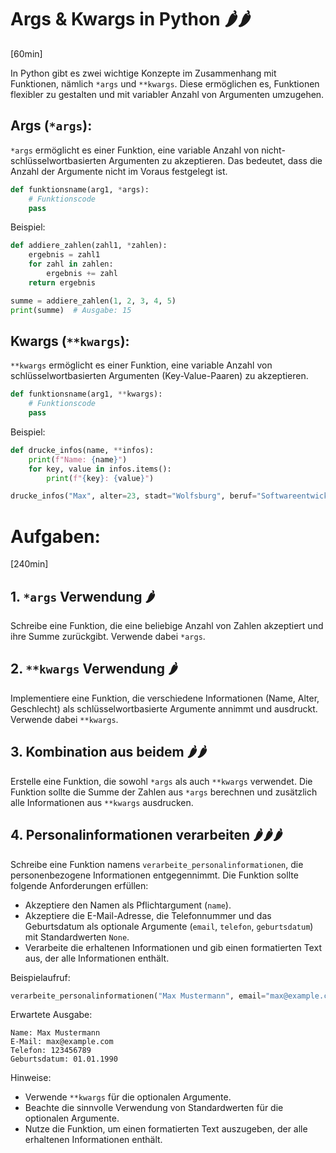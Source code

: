 # Args & Kwargs in Python 🌶️️🌶️️
[60min]

In Python gibt es zwei wichtige Konzepte im Zusammenhang mit Funktionen, nämlich `*args` und `**kwargs`. Diese ermöglichen es, Funktionen flexibler zu gestalten und mit variabler Anzahl von Argumenten umzugehen.

## Args (`*args`):

`*args` ermöglicht es einer Funktion, eine variable Anzahl von nicht-schlüsselwortbasierten Argumenten zu akzeptieren. Das bedeutet, dass die Anzahl der Argumente nicht im Voraus festgelegt ist.

```python
def funktionsname(arg1, *args):
    # Funktionscode
    pass
```

Beispiel:

```python
def addiere_zahlen(zahl1, *zahlen):
    ergebnis = zahl1
    for zahl in zahlen:
        ergebnis += zahl
    return ergebnis

summe = addiere_zahlen(1, 2, 3, 4, 5)
print(summe)  # Ausgabe: 15
```

## Kwargs (`**kwargs`):

`**kwargs` ermöglicht es einer Funktion, eine variable Anzahl von schlüsselwortbasierten Argumenten (Key-Value-Paaren) zu akzeptieren.

```python
def funktionsname(arg1, **kwargs):
    # Funktionscode
    pass
```

Beispiel:

```python
def drucke_infos(name, **infos):
    print(f"Name: {name}")
    for key, value in infos.items():
        print(f"{key}: {value}")

drucke_infos("Max", alter=23, stadt="Wolfsburg", beruf="Softwareentwickler")
```

# Aufgaben:
[240min]

## 1. `*args` Verwendung 🌶️️

Schreibe eine Funktion, die eine beliebige Anzahl von Zahlen akzeptiert und ihre Summe zurückgibt. Verwende dabei `*args`.

## 2. `**kwargs` Verwendung 🌶️️

Implementiere eine Funktion, die verschiedene Informationen (Name, Alter, Geschlecht) als schlüsselwortbasierte Argumente annimmt und ausdruckt. Verwende dabei `**kwargs`.

## 3. Kombination aus beidem 🌶️️🌶️️

Erstelle eine Funktion, die sowohl `*args` als auch `**kwargs` verwendet. Die Funktion sollte die Summe der Zahlen aus `*args` berechnen und zusätzlich alle Informationen aus `**kwargs` ausdrucken.

## 4. Personalinformationen verarbeiten 🌶️️🌶️️🌶️️

Schreibe eine Funktion namens `verarbeite_personalinformationen`, die personenbezogene Informationen entgegennimmt. Die Funktion sollte folgende Anforderungen erfüllen:

- Akzeptiere den Namen als Pflichtargument (`name`).
- Akzeptiere die E-Mail-Adresse, die Telefonnummer und das Geburtsdatum als optionale Argumente (`email`, `telefon`, `geburtsdatum`) mit Standardwerten `None`.
- Verarbeite die erhaltenen Informationen und gib einen formatierten Text aus, der alle Informationen enthält.

Beispielaufruf:

```python
verarbeite_personalinformationen("Max Mustermann", email="max@example.com", telefon="123456789", geburtsdatum="01.01.1990")
```

Erwartete Ausgabe:

```
Name: Max Mustermann
E-Mail: max@example.com
Telefon: 123456789
Geburtsdatum: 01.01.1990
```

Hinweise:
- Verwende `**kwargs` für die optionalen Argumente.
- Beachte die sinnvolle Verwendung von Standardwerten für die optionalen Argumente.
- Nutze die Funktion, um einen formatierten Text auszugeben, der alle erhaltenen Informationen enthält.

